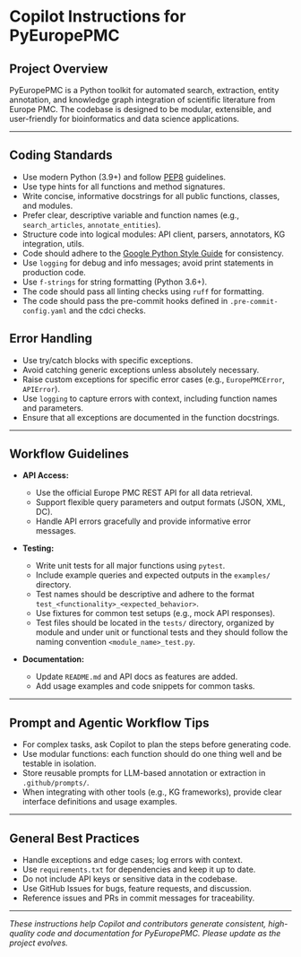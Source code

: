 # Copilot Instructions for PyEuropePMC

## Project Overview
PyEuropePMC is a Python toolkit for automated search, extraction, entity annotation, and knowledge graph integration of scientific literature from Europe PMC. The codebase is designed to be modular, extensible, and user-friendly for bioinformatics and data science applications.

---

## Coding Standards

- Use modern Python (3.9+) and follow [PEP8](https://peps.python.org/pep-0008/) guidelines.
- Use type hints for all functions and method signatures.
- Write concise, informative docstrings for all public functions, classes, and modules.
- Prefer clear, descriptive variable and function names (e.g., `search_articles`, `annotate_entities`).
- Structure code into logical modules: API client, parsers, annotators, KG integration, utils.
- Code should adhere to the [Google Python Style Guide](https://google.github.io/styleguide/pyguide.html) for consistency.
- Use `logging` for debug and info messages; avoid print statements in production code.
- Use `f-strings` for string formatting (Python 3.6+).
- The code should pass all linting checks using `ruff` for formatting.
- The code should pass the pre-commit hooks defined in `.pre-commit-config.yaml` and the cdci checks.

## Error Handling
- Use try/catch blocks with specific exceptions.
- Avoid catching generic exceptions unless absolutely necessary.
- Raise custom exceptions for specific error cases (e.g., `EuropePMCError`, `APIError`).
- Use `logging` to capture errors with context, including function names and parameters.
- Ensure that all exceptions are documented in the function docstrings.

---

## Workflow Guidelines

- **API Access:**
  - Use the official Europe PMC REST API for all data retrieval.
  - Support flexible query parameters and output formats (JSON, XML, DC).
  - Handle API errors gracefully and provide informative error messages.

- **Testing:**
  - Write unit tests for all major functions using `pytest`.
  - Include example queries and expected outputs in the `examples/` directory.
  - Test names should be descriptive and adhere to the format `test_<functionality>_<expected_behavior>`.
  - Use fixtures for common test setups (e.g., mock API responses).
  - Test files should be located in the `tests/` directory, organized by module and under unit or functional tests and they should follow the naming convention `<module_name>_test.py`.

- **Documentation:**
  - Update `README.md` and API docs as features are added.
  - Add usage examples and code snippets for common tasks.

---

## Prompt and Agentic Workflow Tips

- For complex tasks, ask Copilot to plan the steps before generating code.
- Use modular functions: each function should do one thing well and be testable in isolation.
- Store reusable prompts for LLM-based annotation or extraction in `.github/prompts/`.
- When integrating with other tools (e.g., KG frameworks), provide clear interface definitions and usage examples.

---

## General Best Practices

- Handle exceptions and edge cases; log errors with context.
- Use `requirements.txt` for dependencies and keep it up to date.
- Do not include API keys or sensitive data in the codebase.
- Use GitHub Issues for bugs, feature requests, and discussion.
- Reference issues and PRs in commit messages for traceability.

---

*These instructions help Copilot and contributors generate consistent, high-quality code and documentation for PyEuropePMC. Please update as the project evolves.*
